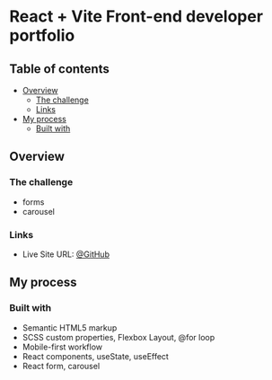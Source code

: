 # React + Vite Front-end developer portfolio

## Table of contents

- [Overview](#overview)
  - [The challenge](#the-challenge)
  - [Links](#links)
- [My process](#my-process)
  - [Built with](#built-with)

## Overview

### The challenge
- forms
- carousel

### Links

- Live Site URL: [@GitHub](https://anastasiiahombalevska.github.io/frontend-developer-portfolio/)

## My process

### Built with

- Semantic HTML5 markup
- SCSS custom properties, Flexbox Layout, @for loop
- Mobile-first workflow
- React components, useState, useEffect
- React form, carousel
